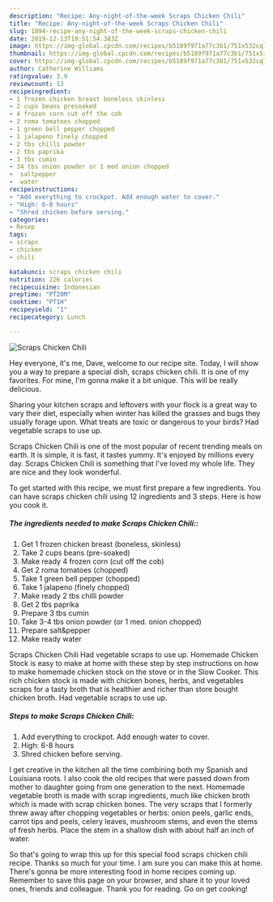 ```yaml
---
description: "Recipe: Any-night-of-the-week Scraps Chicken Chili"
title: "Recipe: Any-night-of-the-week Scraps Chicken Chili"
slug: 1894-recipe-any-night-of-the-week-scraps-chicken-chili
date: 2019-12-13T19:51:54.383Z
image: https://img-global.cpcdn.com/recipes/b5189f971a77c3b1/751x532cq70/scraps-chicken-chili-recipe-main-photo.jpg
thumbnail: https://img-global.cpcdn.com/recipes/b5189f971a77c3b1/751x532cq70/scraps-chicken-chili-recipe-main-photo.jpg
cover: https://img-global.cpcdn.com/recipes/b5189f971a77c3b1/751x532cq70/scraps-chicken-chili-recipe-main-photo.jpg
author: Catherine Williams
ratingvalue: 3.9
reviewcount: 13
recipeingredient:
- 1 frozen chicken breast boneless skinless
- 2 cups beans presoaked
- 4 frozen corn cut off the cob
- 2 roma tomatoes chopped
- 1 green bell pepper chopped
- 1 jalapeno finely chopped
- 2 tbs chilli powder
- 2 tbs paprika
- 3 tbs cumin
- 34 tbs onion powder or 1 med onion chopped
-  saltpepper
-  water
recipeinstructions:
- "Add everything to crockpot. Add enough water to cover."
- "High: 6-8 hours"
- "Shred chicken before serving."
categories:
- Resep
tags:
- scraps
- chicken
- chili

katakunci: scraps chicken chili
nutrition: 226 calories
recipecuisine: Indonesian
preptime: "PT20M"
cooktime: "PT1H"
recipeyield: "1"
recipecategory: Lunch

---
```



![Scraps Chicken Chili](https://img-global.cpcdn.com/recipes/b5189f971a77c3b1/751x532cq70/scraps-chicken-chili-recipe-main-photo.jpg)

Hey everyone, it's me, Dave, welcome to our recipe site. Today, I will show you a way to prepare a special dish, scraps chicken chili. It is one of my favorites. For mine, I'm gonna make it a bit unique. This will be really delicious.

Sharing your kitchen scraps and leftovers with your flock is a great way to vary their diet, especially when winter has killed the grasses and bugs they usually forage upon. What treats are toxic or dangerous to your birds? Had vegetable scraps to use up.

Scraps Chicken Chili is one of the most popular of recent trending meals on earth. It is simple, it is fast, it tastes yummy. It's enjoyed by millions every day. Scraps Chicken Chili is something that I've loved my whole life. They are nice and they look wonderful.


To get started with this recipe, we must first prepare a few ingredients. You can have scraps chicken chili using 12 ingredients and 3 steps. Here is how you cook it.

##### The ingredients needed to make Scraps Chicken Chili::

1. Get 1 frozen chicken breast (boneless, skinless)
1. Take 2 cups beans (pre-soaked)
1. Make ready 4 frozen corn (cut off the cob)
1. Get 2 roma tomatoes (chopped)
1. Take 1 green bell pepper (chopped)
1. Take 1 jalapeno (finely chopped)
1. Make ready 2 tbs chilli powder
1. Get 2 tbs paprika
1. Prepare 3 tbs cumin
1. Take 3-4 tbs onion powder (or 1 med. onion chopped)
1. Prepare  salt&amp;pepper
1. Make ready  water


Scraps Chicken Chili Had vegetable scraps to use up. Homemade Chicken Stock is easy to make at home with these step by step instructions on how to make homemade chicken stock on the stove or in the Slow Cooker. This rich chicken stock is made with chicken bones, herbs, and vegetables scraps for a tasty broth that is healthier and richer than store bought chicken broth. Had vegetable scraps to use up. 

##### Steps to make Scraps Chicken Chili:

1. Add everything to crockpot. Add enough water to cover.
1. High: 6-8 hours
1. Shred chicken before serving.


I get creative in the kitchen all the time combining both my Spanish and Louisiana roots. I also cook the old recipes that were passed down from mother to daughter going from one generation to the next. Homemade vegetable broth is made with scrap ingredients, much like chicken broth which is made with scrap chicken bones. The very scraps that I formerly threw away after chopping vegetables or herbs: onion peels, garlic ends, carrot tips and peels, celery leaves, mushroom stems, and even the stems of fresh herbs. Place the stem in a shallow dish with about half an inch of water. 

So that's going to wrap this up for this special food scraps chicken chili recipe. Thanks so much for your time. I am sure you can make this at home. There's gonna be more interesting food in home recipes coming up. Remember to save this page on your browser, and share it to your loved ones, friends and colleague. Thank you for reading. Go on get cooking!
